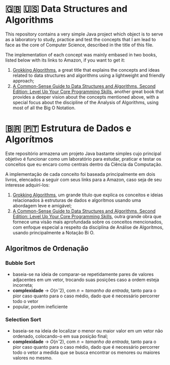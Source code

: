 # 🇬🇧 🇺🇸 Data Structures and Algorithms

This repository contains a very simple Java project which object is to serve as a laboratory to study, practice and test the concepts that I am lead to face as the core of Computer Science, described in the title of this file.

The implementation of each concept was  mainly embased in two books, listed below with its links to Amazon, if you want to get it:
1. [Grokking Algorithms](https://www.amazon.com.br/Grokking-Algorithms-illustrated-programmers-curious/dp/1617292230/ref=sr_1_1?crid=I2C3OE544DTY&keywords=grokking+algorithms&qid=1673216612&sprefix=grokk%2Caps%2C267&sr=8-1&ufe=app_do%3Aamzn1.fos.fcd6d665-32ba-4479-9f21-b774e276a678), a great title that explains the concepts and ideas related to data structures and algorithms using a lightweight and friendly approach; 
2. [A Common-Sense Guide to Data Structures and Algorithms, Second Edition: Level Up Your Core Programming Skills](https://www.amazon.com.br/Common-Sense-Guide-Data-Structures-Algorithms/dp/1680507222/ref=sr_1_1?keywords=a+common-sense+guide+to+data+structures+and+algorithms&qid=1673216777&sprefix=a+common%2Caps%2C330&sr=8-1&ufe=app_do%3Aamzn1.fos.6a09f7ec-d911-4889-ad70-de8dd83c8a74), another great book that provides a deeper vision about the concepts mentioned above, with a special focus about the discipline of the Analysis of Algorithms, using most of all the Big O Notation.

# 🇧🇷 🇵🇹 Estrutura de Dados e Algorítmos

Este repositório armazena um projeto Java bastante simples cujo principal objetivo é funcionar como um laboratório para estudar, praticar e testar os conceitos que eu encaro como centrais dentro da Ciência da Computação.

A implementação de cada conceito foi baseada principalmente em dois livros, elencados a seguir com seus links para a Amazon, caso seja de seu interesse adquirí-los:
1. [Grokking Algorithms](https://www.amazon.com.br/Grokking-Algorithms-illustrated-programmers-curious/dp/1617292230/ref=sr_1_1?crid=I2C3OE544DTY&keywords=grokking+algorithms&qid=1673216612&sprefix=grokk%2Caps%2C267&sr=8-1&ufe=app_do%3Aamzn1.fos.fcd6d665-32ba-4479-9f21-b774e276a678), um grande título que explica os conceitos e ideias relacionados à estruturas de dados e algorítmos usando uma abordagem leve e amigável; 
2. [A Common-Sense Guide to Data Structures and Algorithms, Second Edition: Level Up Your Core Programming Skills](https://www.amazon.com.br/Common-Sense-Guide-Data-Structures-Algorithms/dp/1680507222/ref=sr_1_1?keywords=a+common-sense+guide+to+data+structures+and+algorithms&qid=1673216777&sprefix=a+common%2Caps%2C330&sr=8-1&ufe=app_do%3Aamzn1.fos.6a09f7ec-d911-4889-ad70-de8dd83c8a74), outra grande obra que fornece uma visão mais aprofundada sobre os conceitos mencionados, com enfoque especial a respeito da disciplina de Análise de Algorítmos, usando principalmente a Notação Bi O.

## Algoritmos de Ordenação

### Bubble Sort

- baseia-se na ideia de comparar-se repetidamente pares de valores adjacentes em um vetor, trocando suas posições caso a ordem esteja incorreta;
- **complexidade** &rarr; $O(nˆ2)$, com $n = tamanho\ da\ entrada$, tanto para o pior caso quanto para o caso médio, dado que é necessário percorrer todo o vetor
- popular, porém ineficiente

### Selection Sort

- baseia-se na ideia de localizar o menor ou maior valor em um vetor não ordenado, colocando-o em sua posição final;
- **complexidade** &rarr; $O(nˆ2)$, com $n = tamanho\ da\ entrada$, tanto para o pior caso quanto para o caso médio, dado que é necessário percorrer todo o vetor a medida que se busca encontrar os menores ou maiores valores no mesmo.
